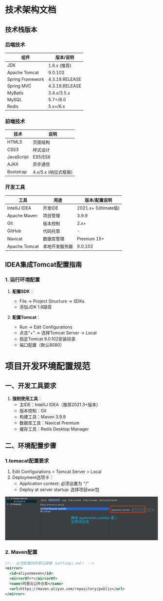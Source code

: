# 技术架构文档

## 技术栈版本

### 后端技术
| 组件               | 版本/说明               |
|--------------------|------------------------|
| JDK               | 1.8.x (推荐)           |
| Apache Tomcat     | 9.0.102                |
| Spring Framework  | 4.3.19.RELEASE        |
| Spring MVC        | 4.3.19.RELEASE        |
| MyBatis           | 3.4.x/3.5.x           |
| MySQL             | 5.7+/8.0              |
| Redis             | 5.x+/6.x              |

### 前端技术
| 技术              | 说明                   |
|-------------------|------------------------|
| HTML5            | 页面结构               |
| CSS3             | 样式设计               |
| JavaScript       | ES5/ES6                |
| AJAX             | 异步通信               |
| Bootstrap        | 4.x/5.x (响应式框架)   |

### 开发工具
| 工具              | 用途                   | 版本/配置说明          |
|-------------------|------------------------|-----------------------|
| IntelliJ IDEA    | 开发IDE                | 2021.x+ (Ultimate版) |
| Apache Maven     | 项目管理               | 3.9.9                |
| Git              | 版本控制               | 2.x+                 |
| GitHub           | 代码托管               | -                    |
| Navicat          | 数据库管理             | Premium 15+          |
| Apache Tomcat    | 本地开发服务器         | 9.0.102              |

## IDEA集成Tomcat配置指南

### 1. 运行环境配置
1. **配置SDK**：
   - File → Project Structure → SDKs
   - 添加JDK 1.8路径

2. **配置Tomcat**：
   - Run → Edit Configurations
   - 点击"+" → 选择Tomcat Server → Local
   - 指定Tomcat 9.0.102安装目录
   - 端口配置（默认8080）

# 项目开发环境配置规范

## 一、开发工具要求
1. **强制使用工具**：
   - 主IDE：IntelliJ IDEA（推荐2021.3+版本）
   - 版本控制：Git
   - 构建工具：Maven 3.9.9
   - 数据库工具：Navicat Premium
   - 缓存工具：Redis Desktop Manager

## 二、环境配置步骤

### 1.tomacat配置要求
1. Edit Configurations > Tomcat Server > Local
2. Deployment选项卡：
   - Application context: 必须设置为 "/"
   - Deploy at server startup: 选择项目war包

![图片描述](uploads/img.png)

### 2. Maven配置
```xml
<!-- 必须配置的阿里云镜像（settings.xml） -->
<mirror>
  <id>aliyunmaven</id>
  <mirrorOf>*</mirrorOf>
  <name>阿里云公共仓库</name>
  <url>https://maven.aliyun.com/repository/public</url>
</mirror>